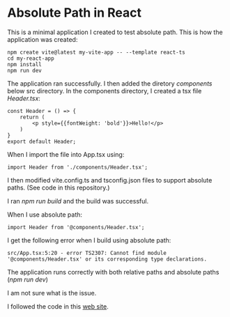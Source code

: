 # Absolute Path in React

This is a minimal application I created to test absolute path. This is how the application was created:

```
npm create vite@latest my-vite-app -- --template react-ts
cd my-react-app
npm install
npm run dev
```

The application ran successfully. I then added the diretory *components* below src directory.
In the components directory, I created a tsx file *Header.tsx*:

```
const Header = () => {
    return (
        <p style={{fontWeight: 'bold'}}>Hello!</p>
    )
}
export default Header;
```
When I import the file into App.tsx using:
```
import Header from './components/Header.tsx';
```

I then modified vite.config.ts and tsconfig.json files to support absolute paths. (See code in this repository.)

I ran *npm run build* and the build was successful.

When I use absolute path:
```
import Header from '@components/Header.tsx';
```
I get the following error when I build using absolute path:
```
src/App.tsx:5:20 - error TS2307: Cannot find module '@components/Header.tsx' or its corresponding type declarations.
```
The application runs correctly with both relative paths and absolute paths (*npm run dev*)

I am not sure what is the issue.

I followed the code in this [web site](https://medium.com/@rimonamdadul301/steps-to-set-up-absolute-paths-in-a-react-project-3389a9b49c2b "Guide to absolute paths in React").

